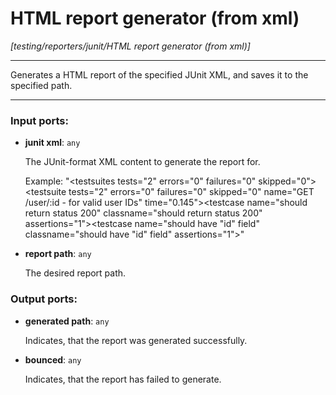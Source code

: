 # HTML report generator (from xml)

_[testing/reporters/junit/HTML report generator (from xml)]_

---

Generates a HTML report of the specified JUnit XML, and saves it to the specified path.  

---

### Input ports:

* __junit xml__: ` any `

    The JUnit-format XML content to generate the report for.
    
    Example:
    "<testsuites tests=\"2\" errors=\"0\" failures=\"0\" skipped=\"0\"><testsuite tests=\"2\" errors=\"0\" failures=\"0\" skipped=\"0\" name=\"GET /user/:id - for valid user IDs\" time=\"0.145\"><testcase name=\"should return status 200\" classname=\"should return status 200\" assertions=\"1\"></testcase><testcase name=\"should have &quot;id&quot; field\" classname=\"should have &quot;id&quot; field\" assertions=\"1\"></testcase></testsuite></testsuites>"


* __report path__: ` any `

    The desired report path.

### Output ports:

* __generated path__: ` any `

    Indicates, that the report was generated successfully.


* __bounced__: ` any `

    Indicates, that the report has failed to generate.

